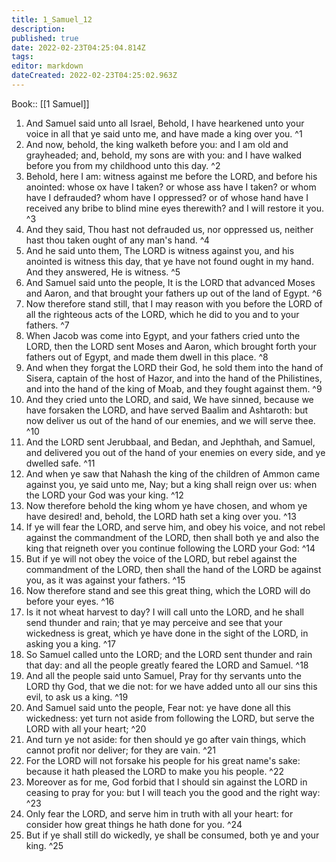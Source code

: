```yaml
---
title: 1_Samuel_12
description: 
published: true
date: 2022-02-23T04:25:04.814Z
tags: 
editor: markdown
dateCreated: 2022-02-23T04:25:02.963Z
---
```


 Book:: [[1 Samuel]]
 1. And Samuel said unto all Israel, Behold, I have hearkened unto your voice in all that ye said unto me, and have made a king over you. ^1
 2. And now, behold, the king walketh before you: and I am old and grayheaded; and, behold, my sons are with you: and I have walked before you from my childhood unto this day. ^2
 3. Behold, here I am: witness against me before the LORD, and before his anointed: whose ox have I taken? or whose ass have I taken? or whom have I defrauded? whom have I oppressed? or of whose hand have I received any bribe to blind mine eyes therewith? and I will restore it you. ^3
 4. And they said, Thou hast not defrauded us, nor oppressed us, neither hast thou taken ought of any man's hand. ^4
 5. And he said unto them, The LORD is witness against you, and his anointed is witness this day, that ye have not found ought in my hand. And they answered, He is witness. ^5
 6. And Samuel said unto the people, It is the LORD that advanced Moses and Aaron, and that brought your fathers up out of the land of Egypt. ^6
 7. Now therefore stand still, that I may reason with you before the LORD of all the righteous acts of the LORD, which he did to you and to your fathers. ^7
 8. When Jacob was come into Egypt, and your fathers cried unto the LORD, then the LORD sent Moses and Aaron, which brought forth your fathers out of Egypt, and made them dwell in this place. ^8
 9. And when they forgat the LORD their God, he sold them into the hand of Sisera, captain of the host of Hazor, and into the hand of the Philistines, and into the hand of the king of Moab, and they fought against them. ^9
 10. And they cried unto the LORD, and said, We have sinned, because we have forsaken the LORD, and have served Baalim and Ashtaroth: but now deliver us out of the hand of our enemies, and we will serve thee. ^10
 11. And the LORD sent Jerubbaal, and Bedan, and Jephthah, and Samuel, and delivered you out of the hand of your enemies on every side, and ye dwelled safe. ^11
 12. And when ye saw that Nahash the king of the children of Ammon came against you, ye said unto me, Nay; but a king shall reign over us: when the LORD your God was your king. ^12
 13. Now therefore behold the king whom ye have chosen, and whom ye have desired! and, behold, the LORD hath set a king over you. ^13
 14. If ye will fear the LORD, and serve him, and obey his voice, and not rebel against the commandment of the LORD, then shall both ye and also the king that reigneth over you continue following the LORD your God: ^14
 15. But if ye will not obey the voice of the LORD, but rebel against the commandment of the LORD, then shall the hand of the LORD be against you, as it was against your fathers. ^15
 16. Now therefore stand and see this great thing, which the LORD will do before your eyes. ^16
 17. Is it not wheat harvest to day? I will call unto the LORD, and he shall send thunder and rain; that ye may perceive and see that your wickedness is great, which ye have done in the sight of the LORD, in asking you a king. ^17
 18. So Samuel called unto the LORD; and the LORD sent thunder and rain that day: and all the people greatly feared the LORD and Samuel. ^18
 19. And all the people said unto Samuel, Pray for thy servants unto the LORD thy God, that we die not: for we have added unto all our sins this evil, to ask us a king. ^19
 20. And Samuel said unto the people, Fear not: ye have done all this wickedness: yet turn not aside from following the LORD, but serve the LORD with all your heart; ^20
 21. And turn ye not aside: for then should ye go after vain things, which cannot profit nor deliver; for they are vain. ^21
 22. For the LORD will not forsake his people for his great name's sake: because it hath pleased the LORD to make you his people. ^22
 23. Moreover as for me, God forbid that I should sin against the LORD in ceasing to pray for you: but I will teach you the good and the right way: ^23
 24. Only fear the LORD, and serve him in truth with all your heart: for consider how great things he hath done for you. ^24
 25. But if ye shall still do wickedly, ye shall be consumed, both ye and your king. ^25
